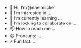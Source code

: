 - 👋 Hi, I’m @naelmilcker
- 👀 I’m interested in ...
- 🌱 I’m currently learning ...
- 💞️ I’m looking to collaborate on ...
- 📫 How to reach me ...
- 😄 Pronouns: ...
- ⚡ Fun fact: ...

<!---
naelmilcker/naelmilcker is a ✨ special ✨ repository because its `README.md` (this file) appears on your GitHub profile.
You can click the Preview link to take a look at your changes.
--->
